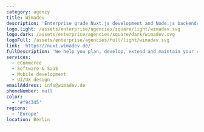 ```yaml
---
category: agency
title: Wimadev
description: 'Enterprise grade Nuxt.js development and Node.js backends'
logo.light: /assets/enterprise/agencies/square/light/wimadev.svg
logo.dark: /assets/enterprise/agencies/square/dark/wimadev.svg
logoFull: /assets/enterprise/agencies/full/light/wimadev.svg
link: 'https://nuxt.wimadev.de/'
fullDescription: 'We help you plan, develop, extend and maintain your enterprise grade Nuxt.js application and Node.js backend. Our customers include big international tech corporations and some of Germanys most well known brands. We have been developing almost exclusively with Nuxt.js since Nuxt 2 was released about 5 years ago.'
services:
  - eCommerce
  - Software & SaaS
  - Mobile development
  - UI/UX design
emailAddress: info@wimadev.de
phoneNumber: null
color:
  - '#f94345'
regions:
  - 'Europe'
location: Berlin
---
```

